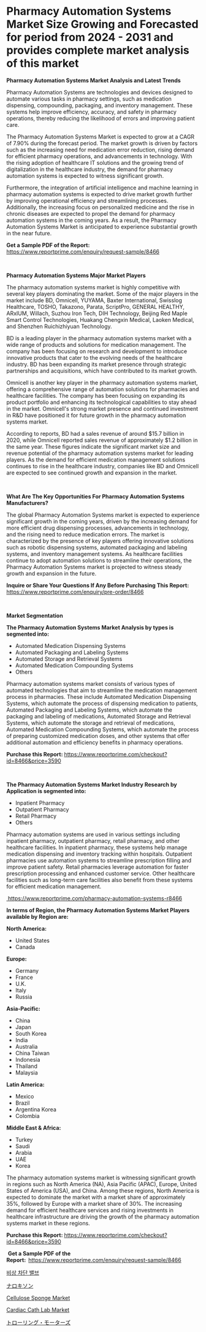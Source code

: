 <p><h1>Pharmacy Automation Systems Market Size Growing and Forecasted for period from 2024 - 2031 and provides complete market analysis of this market</h1></p><p><strong>Pharmacy Automation Systems Market Analysis and Latest Trends</strong></p>
<p><p>Pharmacy Automation Systems are technologies and devices designed to automate various tasks in pharmacy settings, such as medication dispensing, compounding, packaging, and inventory management. These systems help improve efficiency, accuracy, and safety in pharmacy operations, thereby reducing the likelihood of errors and improving patient care.</p><p>The Pharmacy Automation Systems Market is expected to grow at a CAGR of 7.90% during the forecast period. The market growth is driven by factors such as the increasing need for medication error reduction, rising demand for efficient pharmacy operations, and advancements in technology. With the rising adoption of healthcare IT solutions and the growing trend of digitalization in the healthcare industry, the demand for pharmacy automation systems is expected to witness significant growth.</p><p>Furthermore, the integration of artificial intelligence and machine learning in pharmacy automation systems is expected to drive market growth further by improving operational efficiency and streamlining processes. Additionally, the increasing focus on personalized medicine and the rise in chronic diseases are expected to propel the demand for pharmacy automation systems in the coming years. As a result, the Pharmacy Automation Systems Market is anticipated to experience substantial growth in the near future.</p></p>
<p><strong>Get a Sample PDF of the Report:&nbsp;</strong> <a href="https://www.reportprime.com/enquiry/request-sample/8466">https://www.reportprime.com/enquiry/request-sample/8466</a></p>
<p>&nbsp;</p>
<p><strong>Pharmacy Automation Systems Major Market Players</strong></p>
<p><p>The pharmacy automation systems market is highly competitive with several key players dominating the market. Some of the major players in the market include BD, Omnicell, YUYAMA, Baxter International, Swisslog Healthcare, TOSHO, Takazono, Parata, ScriptPro, GENERAL HEALTHY, ARxIUM, Willach, Suzhou Iron Tech, DIH Technology, Beijing Red Maple Smart Control Technologies, Huakang Chengxin Medical, Laoken Medical, and Shenzhen Ruichizhiyuan Technology.</p><p>BD is a leading player in the pharmacy automation systems market with a wide range of products and solutions for medication management. The company has been focusing on research and development to introduce innovative products that cater to the evolving needs of the healthcare industry. BD has been expanding its market presence through strategic partnerships and acquisitions, which have contributed to its market growth.</p><p>Omnicell is another key player in the pharmacy automation systems market, offering a comprehensive range of automation solutions for pharmacies and healthcare facilities. The company has been focusing on expanding its product portfolio and enhancing its technological capabilities to stay ahead in the market. Omnicell's strong market presence and continued investment in R&D have positioned it for future growth in the pharmacy automation systems market.</p><p>According to reports, BD had a sales revenue of around $15.7 billion in 2020, while Omnicell reported sales revenue of approximately $1.2 billion in the same year. These figures indicate the significant market size and revenue potential of the pharmacy automation systems market for leading players. As the demand for efficient medication management solutions continues to rise in the healthcare industry, companies like BD and Omnicell are expected to see continued growth and expansion in the market.</p></p>
<p>&nbsp;</p>
<p><strong>What Are The Key Opportunities For Pharmacy Automation Systems Manufacturers?</strong></p>
<p><p>The global Pharmacy Automation Systems market is expected to experience significant growth in the coming years, driven by the increasing demand for more efficient drug dispensing processes, advancements in technology, and the rising need to reduce medication errors. The market is characterized by the presence of key players offering innovative solutions such as robotic dispensing systems, automated packaging and labeling systems, and inventory management systems. As healthcare facilities continue to adopt automation solutions to streamline their operations, the Pharmacy Automation Systems market is projected to witness steady growth and expansion in the future.</p></p>
<p><strong>Inquire or Share Your Questions If Any Before Purchasing This Report:</strong> <a href="https://www.reportprime.com/enquiry/pre-order/8466">https://www.reportprime.com/enquiry/pre-order/8466</a></p>
<p>&nbsp;</p>
<p><strong>Market Segmentation</strong></p>
<p><strong>The Pharmacy Automation Systems Market Analysis by types is segmented into:</strong></p>
<p><ul><li>Automated Medication Dispensing Systems</li><li>Automated Packaging and Labeling Systems</li><li>Automated Storage and Retrieval Systems</li><li>Automated Medication Compounding Systems</li><li>Others</li></ul></p>
<p><p>Pharmacy automation systems market consists of various types of automated technologies that aim to streamline the medication management process in pharmacies. These include Automated Medication Dispensing Systems, which automate the process of dispensing medication to patients, Automated Packaging and Labeling Systems, which automate the packaging and labeling of medications, Automated Storage and Retrieval Systems, which automate the storage and retrieval of medications, Automated Medication Compounding Systems, which automate the process of preparing customized medication doses, and other systems that offer additional automation and efficiency benefits in pharmacy operations.</p></p>
<p><strong>Purchase this Report:&nbsp;</strong><a href="https://www.reportprime.com/checkout?id=8466&price=3590">https://www.reportprime.com/checkout?id=8466&price=3590</a></p>
<p>&nbsp;</p>
<p><strong>The Pharmacy Automation Systems Market Industry Research by Application is segmented into:</strong></p>
<p><ul><li>Inpatient Pharmacy</li><li>Outpatient Pharmacy</li><li>Retail Pharmacy</li><li>Others</li></ul></p>
<p><p>Pharmacy automation systems are used in various settings including inpatient pharmacy, outpatient pharmacy, retail pharmacy, and other healthcare facilities. In inpatient pharmacy, these systems help manage medication dispensing and inventory tracking within hospitals. Outpatient pharmacies use automation systems to streamline prescription filling and improve patient safety. Retail pharmacies leverage automation for faster prescription processing and enhanced customer service. Other healthcare facilities such as long-term care facilities also benefit from these systems for efficient medication management.</p></p>
<p><a href="https://www.reportprime.com/pharmacy-automation-systems-r8466">&nbsp;https://www.reportprime.com/pharmacy-automation-systems-r8466</a></p>
<p><strong>In terms of Region, the Pharmacy Automation Systems Market Players available by Region are:</strong></p>
<p>
    <p> <strong> North America: </strong>
        <ul>
            <li>United States</li>
            <li>Canada</li>
        </ul>
        </p> 
    <p> <strong> Europe: </strong>
        <ul>
            <li>Germany</li>
            <li>France</li>
            <li>U.K.</li>
            <li>Italy</li>
            <li>Russia</li>
        </ul>
        </p> 
    <p> <strong> Asia-Pacific: </strong>
        <ul>
            <li>China</li>
            <li>Japan</li>
            <li>South Korea</li>
            <li>India</li>
            <li>Australia</li>
            <li>China Taiwan</li>
            <li>Indonesia</li>
            <li>Thailand</li>
            <li>Malaysia</li>
        </ul>
        </p> 
    <p> <strong> Latin America: </strong>
        <ul>
            <li>Mexico</li>
            <li>Brazil</li>
            <li>Argentina Korea</li>
            <li>Colombia</li>
        </ul>
        </p> 
    <p> <strong> Middle East & Africa: </strong>
        <ul>
            <li>Turkey</li>
            <li>Saudi</li>
            <li>Arabia</li>
            <li>UAE</li>
            <li>Korea</li>
        </ul>
    </p>
    </p>
<p><p>The pharmacy automation systems market is witnessing significant growth in regions such as North America (NA), Asia Pacific (APAC), Europe, United States of America (USA), and China. Among these regions, North America is expected to dominate the market with a market share of approximately 35%, followed by Europe with a market share of 30%. The increasing demand for efficient healthcare services and rising investments in healthcare infrastructure are driving the growth of the pharmacy automation systems market in these regions.</p></p>
<p><strong>Purchase this Report: </strong><a href="https://www.reportprime.com/checkout?id=8466&price=3590">https://www.reportprime.com/checkout?id=8466&price=3590</a></p>
<p>&nbsp;<strong>Get a Sample PDF of the Report:&nbsp;&nbsp;</strong><a href="https://www.reportprime.com/enquiry/request-sample/8466">https://www.reportprime.com/enquiry/request-sample/8466</a></p>
<p><strong></strong></p>
<p><p><a href="https://github.com/TrevorKruvalis5678/Market-Research-Report-List-1/blob/main/791289320978.md">비상 차단 밸브</a></p><p><a href="https://github.com/laurenreichert/Market-Research-Report-List-1/blob/main/799416522894.md">ナロキソン</a></p><p><a href="https://issuu.com/reportprime-2/docs/cellulose-sponge-market-size-2030.pptx">Cellulose Sponge Market</a></p><p><a href="https://github.com/mbisetmhermsr/Market-Research-Report-List-2/blob/main/cardiac-cath-lab-market.md">Cardiac Cath Lab Market</a></p><p><a href="https://github.com/vtbvgl20191192/Market-Research-Report-List-1/blob/main/447466422893.md">トローリング・モーターズ</a></p></p>